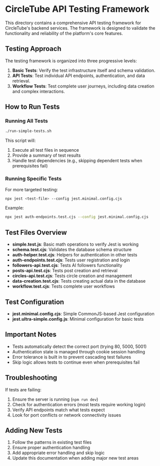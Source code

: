 # CircleTube API Testing Framework

This directory contains a comprehensive API testing framework for CircleTube's backend services. The framework is designed to validate the functionality and reliability of the platform's core features.

## Testing Approach

The testing framework is organized into three progressive levels:

1. **Basic Tests**: Verify the test infrastructure itself and schema validation.
2. **API Tests**: Test individual API endpoints, authentication, and data retrieval.
3. **Workflow Tests**: Test complete user journeys, including data creation and complex interactions.

## How to Run Tests

### Running All Tests

```bash
./run-simple-tests.sh
```

This script will:
1. Execute all test files in sequence
2. Provide a summary of test results
3. Handle test dependencies (e.g., skipping dependent tests when prerequisites fail)

### Running Specific Tests

For more targeted testing:

```bash
npx jest <test-file> --config jest.minimal.config.cjs
```

Example:
```bash
npx jest auth-endpoints.test.cjs --config jest.minimal.config.cjs
```

## Test Files Overview

- **simple.test.js**: Basic math operations to verify Jest is working
- **schema.test.cjs**: Validates the database schema structure
- **auth-helper.test.cjs**: Helpers for authentication in other tests
- **auth-endpoints.test.cjs**: Tests user registration and login
- **followers-api.test.cjs**: Tests AI followers functionality
- **posts-api.test.cjs**: Tests post creation and retrieval
- **circles-api.test.cjs**: Tests circle creation and management
- **data-creation.test.cjs**: Tests creating actual data in the database
- **workflow.test.cjs**: Tests complete user workflows

## Test Configuration

- **jest.minimal.config.cjs**: Simple CommonJS-based Jest configuration
- **jest.ultra-simple.config.js**: Minimal configuration for basic tests

## Important Notes

- Tests automatically detect the correct port (trying 80, 5000, 5001)
- Authentication state is managed through cookie session handling
- Error tolerance is built in to prevent cascading test failures
- Skip logic allows tests to continue even when prerequisites fail

## Troubleshooting

If tests are failing:

1. Ensure the server is running (`npm run dev`)
2. Check for authentication errors (most tests require working login)
3. Verify API endpoints match what tests expect
4. Look for port conflicts or network connectivity issues

## Adding New Tests

1. Follow the patterns in existing test files
2. Ensure proper authentication handling
3. Add appropriate error handling and skip logic
4. Update this documentation when adding major new test areas